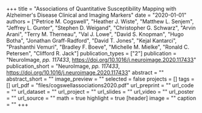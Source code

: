 +++
title = "Associations of Quantitative Susceptibility Mapping with Alzheimer's Disease Clinical and Imaging Markers"
date = "2020-01-01"
authors = ["Petrice M. Cogswell", "Heather J. Wiste", "Matthew L. Senjem", "Jeffrey L. Gunter", "Stephen D. Weigand", "Christopher G. Schwarz", "Arvin Arani", "Terry M. Therneau", "Val J. Lowe", "David S. Knopman", "Hugo Botha", "Jonathan Graff-Radford", "David T. Jones", "Kejal Kantarci", "Prashanthi Vemuri", "Bradley F. Boeve", "Michelle M. Mielke", "Ronald C. Petersen", "Clifford R. Jack"]
publication_types = ["2"]
publication = "NeuroImage, _pp. 117433_, https://doi.org/10.1016/j.neuroimage.2020.117433"
publication_short = "NeuroImage, _pp. 117433_, https://doi.org/10.1016/j.neuroimage.2020.117433"
abstract = ""
abstract_short = ""
image_preview = ""
selected = false
projects = []
tags = []
url_pdf = "files/cogswellassociations2020.pdf"
url_preprint = ""
url_code = ""
url_dataset = ""
url_project = ""
url_slides = ""
url_video = ""
url_poster = ""
url_source = ""
math = true
highlight = true
[header]
image = ""
caption = ""
+++
